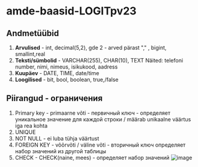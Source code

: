 # amde-baasid-LOGITpv23
## Andmetüübid
1. **Arvulised** - int, decimal(5,2), gde 2 - arved pärast "," , bigint, smallint,real
2. **Teksti/sümbolid** - VARCHAR(255), CHAR(10), TEXT
Näited: telefoni number, nimi, nimeus, isikukood, aadress 
3. **Kuupäev** - DATE, TIME, date/time
4. **Loogilised** - bit, bool, boolean, true,/false

## Piirangud - ограничения 
1. Primary key - primaarne võti - первичный ключ -
   определяет уникальное  значение для каждой строки / määrab unikaalne väärtus iga rea kohta
2. UNIQUE
3. NOT NULL - ei luba tühja väärtust
4. FOREIGN KEY - võõrvõti / väline võti - вторичный ключ
определяет набор значений из другой таблицы
5. CHECK - CHECK(naine, mees) - определяет набор значений
![image](https://github.com/user-attachments/assets/cd030d03-dd40-4061-9425-da40e72baf50)
